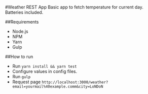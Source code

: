 #Weather REST App
Basic app to fetch temperature for current day. Batteries included.

##Requirements
- Node.js 
- NPM
- Yarn
- Gulp

##How to run

- Run `yarn install && yarn test`
- Configure values in config files.
- Run `gulp`
- Request page `http://localhost:3000/weather?email=yourmail%40example.comm&city=LoNDoN`
